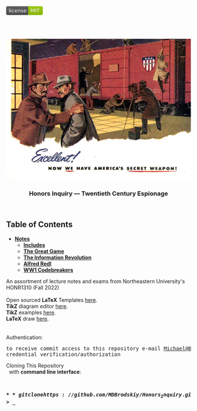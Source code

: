 <!-- PROJECT LOGO -->
<br />
<p align="left">
  <a href="https://github.com/MDBrodskiy/Honors_Inquiry/tree/master/LICENSE">
    <img src="images/LicenseImage.svg" alt="license" width="100" height="24"></a>
</p>
<br/>
<br/>

<!-- BACKGROUND & TITLE -->
<p align="center">
  <a href="https://github.com/MDBrodskiy/Honors_Inquiry">
    <img src="images/background.png" alt="background">
  </a>
  <h3 align="center">Honors Inquiry — Twentieth Century Espionage</h3>
<br />
</p>

<!-- TABLE OF CONTENTS -->
## Table of Contents

* [**Notes**](https://github.com/MDBrodskiy/Honors_Inquiry/tree/master/Notes)
  * [**Includes**](https://github.com/MDBrodskiy/Honors_Inquiry/tree/master/Notes/Includes.tex)
  * [**The Great Game**](https://github.com/MDBrodskiy/Honors_Inquiry/tree/master/Notes/Notes1.pdf)
  * [**The Information Revolution**](https://github.com/MDBrodskiy/Honors_Inquiry/tree/master/Notes/Notes2.pdf)
  * [**Alfred Redl**](https://github.com/MDBrodskiy/Honors_Inquiry/tree/master/Notes/Notes3.pdf)
  * [**WW1 Codebreakers**](https://github.com/MDBrodskiy/Honors_Inquiry/tree/master/Notes/Notes4.pdf)
<!--
  * [**Chapter 1**](#Notes/Chapter\ 1)
* [**Exams**](#Exams)
* [**Projects**](#Projects)
-->


An assortment of lecture notes and exams from Northeastern University's HONR1310 (Fall 2022)
<br/> <br/> 
Open sourced **LaTeX** Templates [here](https://www.latextemplates.com/).
<br/>
**TikZ** diagram editor [here](https://www.mathcha.io/editor).
<br/>
**TikZ** examples [here](https://www.texample.net/tikz/example).
<br/>
**LaTeX** draw [here](https://www.latexdraw.com/).
<br/> <br/> <br/>
Authentication:   
    <pre>to receive commit access to this repository e-mail Michael@Brodskiy.com for credential verification/authorization</pre>

Cloning This Repository
</br>&nbsp;&nbsp;with **command line interface**:
    <pre>    
    **$** git clone https://github.com/MDBrodskiy/Honors_Inquiry.git    
    **$** **>**  **_**
    </pre>
